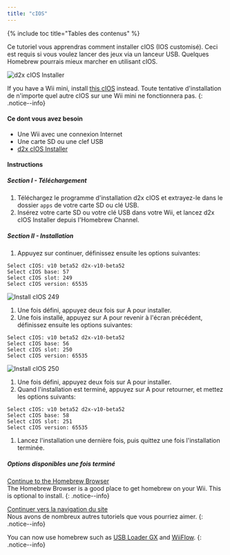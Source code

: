 ```yaml
---
title: "cIOS"
---
```


{% include toc title="Tables des contenus" %}

Ce tutoriel vous apprendras comment installer cIOS (IOS customisé). Ceci est requis si vous voulez lancer des jeux via un lanceur USB. Quelques Homebrew pourrais mieux marcher en utilisant cIOS.

![d2x cIOS Installer](/images/cIOS.png)

If you have a Wii mini, install [this cIOS](cios-mini) instead. Toute tentative d'installation de n'importe quel autre cIOS sur une Wii mini ne fonctionnera pas.
{: .notice--info}

#### Ce dont vous avez besoin

* Une Wii avec une connexion Internet
* Une carte SD ou une clef USB
* [d2x cIOS Installer](/assets/files/d2x-cIOS-Installer-Wii.zip)

#### Instructions

##### Section I - Téléchargement

1. Téléchargez le programme d'installation d2x cIOS et extrayez-le dans le dossier `apps` de votre carte SD ou clé USB.
1. Insérez votre carte SD ou votre clé USB dans votre Wii, et lancez d2x cIOS Installer depuis l'Homebrew Channel.

##### Section II - Installation

1. Appuyez sur continuer, définissez ensuite les options suivantes:
```
Select cIOS: v10 beta52 d2x-v10-beta52
Select cIOS base: 57
Select cIOS slot: 249
Select cIOS version: 65535
```
![Install cIOS 249](/images/Wii/Install249.png)
1. Une fois défini, appuyez deux fois sur A pour installer.
1. Une fois installé, appuyez sur A pour revenir à l'écran précédent, définissez ensuite les options suivantes:
```
Select cIOS: v10 beta52 d2x-v10-beta52
Select cIOS base: 56
Select cIOS slot: 250
Select cIOS version: 65535
```
![Install cIOS 250](/images/Wii/Install250.png)
1. Une fois défini, appuyez deux fois sur A pour installer.
1. Quand l'installation est terminé, appuyez sur A pour retourner, et mettez les options suivants:
```
Select cIOS: v10 beta52 d2x-v10-beta52
Select cIOS base: 58
Select cIOS slot: 251
Select cIOS version: 65535
```
1. Lancez l'installation une dernière fois, puis quittez une fois l'installation terminée.

##### Options disponibles une fois terminé

[Continue to the Homebrew Browser](hbb)<br> The Homebrew Browser is a good place to get homebrew on your Wii. This is optional to install.
{: .notice--info}

[Continuer vers la navigation du site](site-navigation)<br> Nous avons de nombreux autres tutoriels que vous pourriez aimer.
{: .notice--info}

You can now use homebrew such as [USB Loader GX](usbloadergx) and [WiiFlow](wiiflow).
{: .notice--info}
